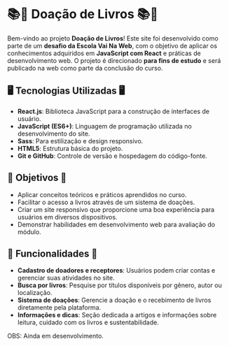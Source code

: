 # 📚🌱 Doação de Livros 📚🌱

Bem-vindo ao projeto **Doação de Livros**! Este site foi desenvolvido como parte de um **desafio da Escola Vai Na Web**, com o objetivo de aplicar os conhecimentos adquiridos em **JavaScript com React** e práticas de desenvolvimento web. O projeto é direcionado **para fins de estudo** e será publicado na web como parte da conclusão do curso.

## 🖥️ Tecnologias Utilizadas 🖥️

- **React.js**: Biblioteca JavaScript para a construção de interfaces de usuário.
- **JavaScript (ES6+)**: Linguagem de programação utilizada no desenvolvimento do site.
- **Sass**: Para estilização e design responsivo.
- **HTML5**: Estrutura básica do projeto.
- **Git e GitHub**: Controle de versão e hospedagem do código-fonte.

## 🎯 Objetivos 🎯

- Aplicar conceitos teóricos e práticos aprendidos no curso.
- Facilitar o acesso a livros através de um sistema de doações.
- Criar um site responsivo que proporcione uma boa experiência para usuários em diversos dispositivos.
- Demonstrar habilidades em desenvolvimento web para avaliação do módulo.

## 🚀 Funcionalidades 🚀

- **Cadastro de doadores e receptores**: Usuários podem criar contas e gerenciar suas atividades no site.
- **Busca por livros**: Pesquise por títulos disponíveis por gênero, autor ou localização.
- **Sistema de doações**: Gerencie a doação e o recebimento de livros diretamente pela plataforma.
- **Informações e dicas**: Seção dedicada a artigos e informações sobre leitura, cuidado com os livros e sustentabilidade.

OBS: Ainda em desenvolvimento.


